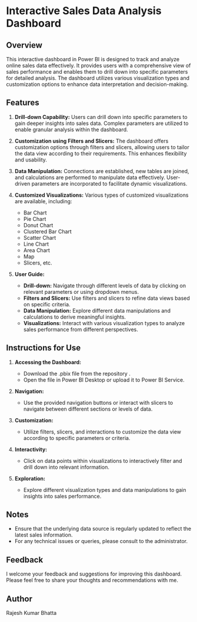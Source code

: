 # Interactive Sales Data Analysis Dashboard


## Overview
This interactive dashboard in Power BI is designed to track and analyze online sales data effectively. It provides users with a comprehensive view of sales performance and enables them to drill down into specific parameters for detailed analysis. The dashboard utilizes various visualization types and customization options to enhance data interpretation and decision-making.


## Features

1. **Drill-down Capability:** Users can drill down into specific parameters to gain deeper insights into sales data. Complex parameters are utilized to enable granular analysis within the dashboard.

2. **Customization using Filters and Slicers:** The dashboard offers customization options through filters and slicers, allowing users to tailor the data view according to their requirements. This enhances flexibility and usability.

3. **Data Manipulation:** Connections are established, new tables are joined, and calculations are performed to manipulate data effectively. User-driven parameters are incorporated to facilitate dynamic visualizations.

4. **Customized Visualizations:** Various types of customized visualizations are available, including:
   - Bar Chart
   - Pie Chart
   - Donut Chart
   - Clustered Bar Chart
   - Scatter Chart
   - Line Chart
   - Area Chart
   - Map
   - Slicers, etc.

5. **User Guide:**
   - **Drill-down:** Navigate through different levels of data by clicking on relevant parameters or using dropdown menus.
   - **Filters and Slicers:** Use filters and slicers to refine data views based on specific criteria.
   - **Data Manipulation:** Explore different data manipulations and calculations to derive meaningful insights.
   - **Visualizations:** Interact with various visualization types to analyze sales performance from different perspectives.


## Instructions for Use

1. **Accessing the Dashboard:**
   - Download the .pbix file from the repository .
   - Open the file in Power BI Desktop or upload it to Power BI Service.
   
2. **Navigation:**
   - Use the provided navigation buttons or interact with slicers to navigate between different sections or levels of data.

3. **Customization:**
   - Utilize filters, slicers, and interactions to customize the data view according to specific parameters or criteria.

4. **Interactivity:**
   - Click on data points within visualizations to interactively filter and drill down into relevant information.

5. **Exploration:**
   - Explore different visualization types and data manipulations to gain insights into sales performance.



## Notes

- Ensure that the underlying data source is regularly updated to reflect the latest sales information.
- For any technical issues or queries, please consult to the administrator.



## Feedback

I welcome your feedback and suggestions for improving this dashboard. Please feel free to share your thoughts and recommendations with me.


## Author

Rajesh Kumar Bhatta



